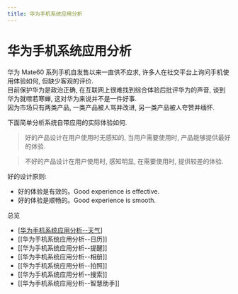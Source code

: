 ```yaml
---
title: 华为手机系统应用分析
---
```


# 华为手机系统应用分析

华为 Mate60 系列手机自发售以来一直供不应求, 许多人在社交平台上询问手机使用体验如何, 但缺少客观的评价.  
目前保护华为是政治正确, 在互联网上很难找到综合体验后批评华为的声音, 谈到华为就噤若寒蝉, 这对华为来说并不是一件好事.  
因为市场只有两类产品, 一类产品被人骂并改进, 另一类产品被人夸赞并缅怀.

下面简单分析系统自带应用的实际体验如何.

> 好的产品设计在用户使用时无感知的, 当用户需要使用时, 产品能够提供最好的体验.

> 不好的产品设计在用户使用时, 感知明显, 在需要使用时, 提供较差的体验.

好的设计原则:

- 好的体验是有效的。Good experience is effective.
- 好的体验是顺畅的。Good experience is smooth.


总览

- [[华为手机系统应用分析--天气]]
- [[华为手机系统应用分析--日历]]
- [[华为手机系统应用分析--提醒]]
- [[华为手机系统应用分析--相册]]
- [[华为手机系统应用分析--拍照]]
- [[华为手机系统应用分析--搜索]]
- [[华为手机系统应用分析--智慧助手]]

[//begin]: # "Autogenerated link references for markdown compatibility"
[华为手机系统应用分析--天气]: %E5%8D%8E%E4%B8%BA%E6%89%8B%E6%9C%BA%E7%B3%BB%E7%BB%9F%E5%BA%94%E7%94%A8%E5%88%86%E6%9E%90--%E5%A4%A9%E6%B0%94.md "华为手机系统应用分析--天气"
[//end]: # "Autogenerated link references"
